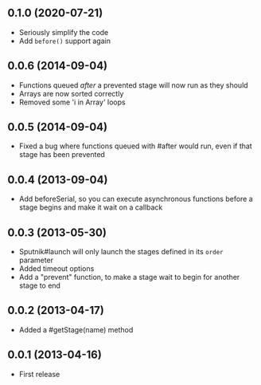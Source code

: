 ## 0.1.0 (2020-07-21)

* Seriously simplify the code
* Add `before()` support again

## 0.0.6 (2014-09-04)

* Functions queued *after* a prevented stage will now run as they should
* Arrays are now sorted correctly
* Removed some 'i in Array' loops

## 0.0.5 (2014-09-04)

* Fixed a bug where functions queued with #after would run, even if that stage
  has been prevented

## 0.0.4 (2013-09-04)

* Add beforeSerial, so you can execute asynchronous functions before a stage
  begins and make it wait on a callback

## 0.0.3 (2013-05-30)

* Sputnik#launch will only launch the stages defined in its `order` parameter
* Added timeout options
* Add a "prevent" function, to make a stage wait to begin for another stage to end

## 0.0.2 (2013-04-17)

* Added a #getStage(name) method

## 0.0.1 (2013-04-16)

* First release
